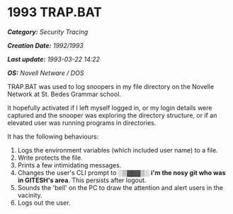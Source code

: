 # 1993 TRAP.BAT
_**Category:** Security Tracing_

_**Creation Date:** 1992/1993_

_**Last update:** 1993-03-22 14:22_

_**OS:** Novell Netware / DOS_





TRAP.BAT was used to log snoopers in my file directory on the Novelle Network at St. Bedes Grammar school. 

It hopefully activated if I left myself logged in, or my login details were captured and the snooper was exploring the directory structure, or if an elevated user was running programs in directories. 

It has the following behaviours:

1. Logs the environment variables (which included user name) to a file. 
2. Write protects the file.
2. Prints a few intimidating messages.
3. Changes the user's CLI prompt to ░▒▓▓▓▒░ **i'm the nosy git who was in GITESH's area**. This persists after logout.
4. Sounds the 'bell' on the PC to draw the attention and alert users in the vacinity.
5. Logs out the user.


 

